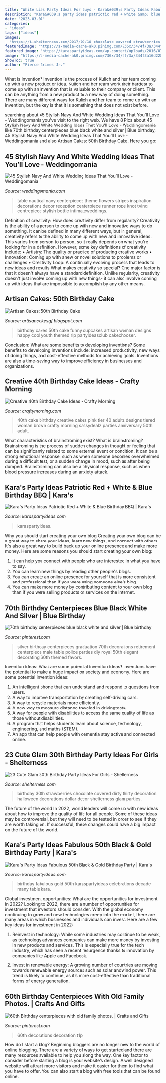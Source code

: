 ```yaml
---
title: "White Lies Party Ideas For Guys - Kara&#039;s Party Ideas Fabulous 50th Black &amp; Gold Birthday Party"
description: "Kara&#039;s party ideas patriotic red + white &amp; blue birthday bbq"
date: "2023-03-07"
categories:
- "ideas"
tags: ["ideas"]
images:
- "https://i.shelterness.com/2017/02/18-chocolate-covered-strawberries-for-a-30th-birthday-party.jpg"
featuredImage: "https://s-media-cache-ak0.pinimg.com/736x/34/4f/3a/344f3a16d228b48595393dec45fea1e9.jpg"
featured_image: "https://karaspartyideas.com/wp-content/uploads/2016/07/Patriotic-Red-White-Blue-Birthday-BBQ-via-Karas-Party-Ideas-KarasPartyIdeas.com20-683x1024.jpeg"
image: "https://s-media-cache-ak0.pinimg.com/736x/34/4f/3a/344f3a16d228b48595393dec45fea1e9.jpg"
ShowToc: true
author: "Pierce Grimes Jr."
---
```



What is invention?
Invention is the process of Kulich and her team coming up with a new product or idea. Kulich and her team work their hardest to come up with an invention that is valuable to their company or client. This can be anything from a new product to a new way of doing something. There are many different ways for Kulich and her team to come up with an invention, but the key is that it is something that does not exist before.

	

		
searching about 45 Stylish Navy And White Wedding Ideas That You’ll Love - Weddingomania you've visit to the right web. We have 8 Pics about 45 Stylish Navy And White Wedding Ideas That You’ll Love - Weddingomania like 70th birthday centerpieces blue black white and silver | Blue birthday, 45 Stylish Navy And White Wedding Ideas That You’ll Love - Weddingomania and also Artisan Cakes: 50th Birthday Cake. Here you go:
		
    
## 45 Stylish Navy And White Wedding Ideas That You’ll Love - Weddingomania

<img loading=lazy src="http://i.weddingomania.com/stylish-navy-and-white-wedding-ideas-that-youll-love-39-500x751.jpg" onerror="this.onerror=null;this.src='https://tse3.mm.bing.net/th?id=OIP.hroDC0rLqlHTR-TLQZUbLgHaLH&amp;pid=15.1';" alt="45 Stylish Navy And White Wedding Ideas That You’ll Love - Weddingomania">

_Source: weddingomania.com_

>table nautical navy centerpieces theme flowers stripes inspiration decorations decor reception centerpiece runner rope knot tying centrepiece stylish bottle intimateweddings. 

	

Definition of creativity: How does creativity differ from regularity?
Creativity is the ability of a person to come up with new and innovative ways to do something. It can be defined in many different ways, but in general, creativity refers to the ability to come up with new and innovative ideas. This varies from person to person, so it really depends on what you're looking for in a definition. However, some key definitions of creativity include: • Artistry: The quality or practice of producing creative works • Innovation: Coming up with anew or novel solutions to problems or challenges • Creativity Loop: A continually evolving process that leads to new ideas and results 
What makes creativity so special? One major factor is that it doesn't always have a standard definition. Unlike regularity, creativity doesn't just involve coming up with new things- it can also involve coming up with ideas that are impossible to accomplish by any other means.

    
## Artisan Cakes: 50th Birthday Cake

<img loading=lazy src="http://3.bp.blogspot.com/-s6dWfrQMLok/T8MPToUyuaI/AAAAAAAAAFI/sXDUDXlQr_s/s1600/IMG_1305.JPG" onerror="this.onerror=null;this.src='https://tse2.mm.bing.net/th?id=OIP._cy3_gFWSMXaKpkbcpCGPQHaHa&amp;pid=15.1';" alt="Artisan Cakes: 50th Birthday Cake">

_Source: artisancakesgf.blogspot.com_

>birthday cakes 50th cake funny cupcakes artisan woman designs happy cool youth themed rip partyideasclub cakechooser. 

	

Conclusion: What are some benefits to developing inventions?
Some benefits to developing inventions include: increased productivity, new ways of doing things, and cost-effective methods for achieving goals. Inventions are also a time-saving way to improve efficiency in businesses and organizations.

    
## Creative 40th Birthday Cake Ideas - Crafty Morning

<img loading=lazy src="http://www.craftymorning.com/wp-content/uploads/2014/08/40th-pink-birthday-cake.jpg" onerror="this.onerror=null;this.src='https://tse2.mm.bing.net/th?id=OIP.3QJdf0qmm-T3oQSitmYMQgHaKb&amp;pid=15.1';" alt="Creative 40th Birthday Cake Ideas - Crafty Morning">

_Source: craftymorning.com_

>40th cake birthday creative cakes pink tier 40 adults designs tiered woman brown crafty morning sassydealz parties anniversary 50th adult. 

	

What characteristics of brainstroming exist?
What is brainstroming? Brainstroming is the process of sudden changes in thought or feeling that can be significantly related to some external event or condition. It can be a strong emotional response, such as when someone becomes overwhelmed during a difficult test, or a sudden change in mood, such as after being dumped. Brainstroming can also be a physical response, such as when blood pressure increases during an anxiety attack.

    
## Kara&#039;s Party Ideas Patriotic Red + White &amp; Blue Birthday BBQ | Kara&#039;s

<img loading=lazy src="https://karaspartyideas.com/wp-content/uploads/2016/07/Patriotic-Red-White-Blue-Birthday-BBQ-via-Karas-Party-Ideas-KarasPartyIdeas.com20-683x1024.jpeg" onerror="this.onerror=null;this.src='https://tse1.mm.bing.net/th?id=OIP.q-PWbVp3NK1RM4sotCCPagHaLG&amp;pid=15.1';" alt="Kara&#039;s Party Ideas Patriotic Red + White &amp; Blue Birthday BBQ | Kara&#039;s">

_Source: karaspartyideas.com_

>karaspartyideas. 

	

Why you should start creating your own blog
Creating your own blog can be a great way to share your ideas, learn new things, and connect with others. It's also a great way to build back up your online presence and make more money. Here are some reasons you should start creating your own blog: 
1. It can help you connect with people who are interested in what you have to say. 
2. You can learn new things by reading other people's blogs. 
3. You can create an online presence for yourself that is more consistent and professional than if you were using someone else's blog. 
4. You can make more money by contributing content to your own blog than if you were selling products or services on the internet.

    
## 70th Birthday Centerpieces Blue Black White And Silver | Blue Birthday

<img loading=lazy src="https://i.pinimg.com/originals/ce/15/28/ce15281975ff6811b78ae29b4de4e0e4.jpg" onerror="this.onerror=null;this.src='https://tse4.mm.bing.net/th?id=OIP.6wfD6abff5DuH58_j40NkgHaJ4&amp;pid=15.1';" alt="70th birthday centerpieces blue black white and silver | Blue birthday">

_Source: pinterest.com_

>silver birthday centerpieces graduation 70th decorations retirement centerpiece male table police parties diy royal 50th elegant decorating 60th themed favors. 

	

Invention ideas: What are some potential invention ideas?
Inventions have the potential to make a huge impact on society and economy. Here are some potential invention ideas:
1. An intelligent phone that can understand and respond to questions from users. 
2. A way to improve transportation by creating self-driving cars. 
3. A way to recycle materials more efficiently. 
4. A new way to measure distance traveled in drivingtests. 
5. A way for people with disabilities to access the same quality of life as those without disabilities. 
6. A program that helps students learn about science, technology, engineering, and maths (STEM). 
7. An app that can help people with dementia stay active and connected online.

    
## 23 Cute Glam 30th Birthday Party Ideas For Girls - Shelterness

<img loading=lazy src="https://i.shelterness.com/2017/02/18-chocolate-covered-strawberries-for-a-30th-birthday-party.jpg" onerror="this.onerror=null;this.src='https://tse1.mm.bing.net/th?id=OIP.a6LcW7INe1vENa45ChNWIAHaJ6&amp;pid=15.1';" alt="23 Cute Glam 30th Birthday Party Ideas For Girls - Shelterness">

_Source: shelterness.com_

>birthday 30th strawberries chocolate covered dirty thirty decoration halloween decorations dollar decor shelterness glam parties. 

	

The future of the world
In 2022, world leaders will come up with new ideas about how to improve the quality of life for all people. Some of these ideas may be controversial, but they will need to be tested in order to see if they are worth taking on. If successful, these changes could have a big impact on the future of the world.

    
## Kara&#039;s Party Ideas Fabulous 50th Black &amp; Gold Birthday Party | Kara&#039;s

<img loading=lazy src="https://karaspartyideas.com/wp-content/uploads/2016/08/Fabulous-50-Black-Gold-Birthday-Party-via-Karas-Party-Ideas-KarasPartyIdeas.com7_.jpg" onerror="this.onerror=null;this.src='https://tse2.mm.bing.net/th?id=OIP.zauNrM6AywIvQtCGZ6kCtAHaJ3&amp;pid=15.1';" alt="Kara&#039;s Party Ideas Fabulous 50th Black &amp; Gold Birthday Party | Kara&#039;s">

_Source: karaspartyideas.com_

>birthday fabulous gold 50th karaspartyideas celebrations decade many table kara. 

	

Global investment opportunities: What are the opportunities for investment in 2022?
Looking to 2022, there are a number of opportunities for investment that investors should consider. With the global economy continuing to grow and new technologies creep into the market, there are many areas in which businesses and individuals can invest. Here are a few key ideas for investment in 2022: 
1. Reinvest in technology: While some industries may continue to be weak, as technology advances companies can make more money by investing in new products and services. This is especially true for the tech industry, which has seen a recent resurgence thanks to innovation by companies like Apple and Facebook. 

2. Invest in renewable energy: A growing number of countries are moving towards renewable energy sources such as solar andwind power. This trend is likely to continue, as it’s more cost-effective than traditional forms of energy generation. 


    
## 60th Birthday Centerpieces With Old Family Photos. | Crafts And Gifts

<img loading=lazy src="https://s-media-cache-ak0.pinimg.com/736x/34/4f/3a/344f3a16d228b48595393dec45fea1e9.jpg" onerror="this.onerror=null;this.src='https://tse1.mm.bing.net/th?id=OIP.LncS4aP5COaX17mD0qBArQHaJ4&amp;pid=15.1';" alt="60th Birthday centerpieces with old family photos. | Crafts and Gifts">

_Source: pinterest.com_

>60th decorations decoration t1p. 

	

How do I start a blog?
Beginning bloggers are no longer new to the world of online blogging. There are a variety of ways to get started and there are many resources available to help you along the way. One key factor to consider before starting a blog is your website’s design. A well designed website will attract more visitors and make it easier for them to find what you have to offer. You can also start a blog with free tools that can be found online.

